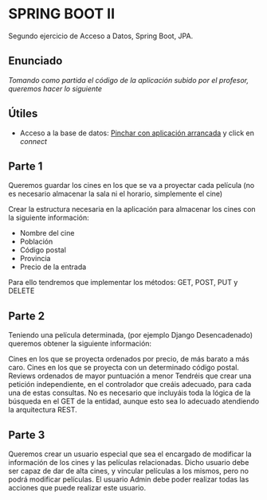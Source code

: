 # SPRING BOOT II

Segundo ejercicio de Acceso a Datos, Spring Boot, JPA.

## Enunciado

_Tomando como partida el código de la aplicación subido por el profesor, queremos hacer lo siguiente_

## Útiles

* Acceso a la base de datos: [Pinchar con aplicación arrancada](http://localhost:8080/h2-console/) y click en _connect_

## Parte 1

Queremos guardar los cines en los que se va a proyectar cada película (no es necesario almacenar la sala ni el horario,
simplemente el cine)

Crear la estructura necesaria en la aplicación para almacenar los cines con la siguiente información:

* Nombre del cine
* Población
* Código postal
* Provincia
* Precio de la entrada

Para ello tendremos que implementar los métodos: GET, POST, PUT y DELETE

## Parte 2

Teniendo una película determinada, (por ejemplo Django Desencadenado) queremos obtener la siguiente información:

Cines en los que se proyecta ordenados por precio, de más barato a más caro. Cines en los que se proyecta con un
determinado código postal. Reviews ordenados de mayor puntuación a menor Tendréis que crear una petición independiente,
en el controlador que creáis adecuado, para cada una de estas consultas. No es necesario que incluyáis toda la lógica de
la búsqueda en el GET de la entidad, aunque esto sea lo adecuado atendiendo la arquitectura REST.

## Parte 3

Queremos crear un usuario especial que sea el encargado de modificar la información de los cines y las películas
relacionadas. Dicho usuario debe ser capaz de dar de alta cines, y vincular películas a los mismos, pero no podrá
modificar películas. El usuario Admin debe poder realizar todas las acciones que puede realizar este usuario.
